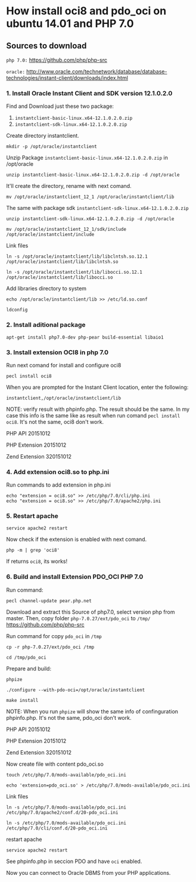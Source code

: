 # How install oci8 and pdo_oci on ubuntu 14.01 and PHP 7.0
## Sources to download
`php 7.0:` https://github.com/php/php-src

`oracle:` http://www.oracle.com/technetwork/database/database-technologies/instant-client/downloads/index.html
### 1. Install Oracle Instant Client and SDK version 12.1.0.2.0

Find and Download just these two package: 
1. `instantclient-basic-linux.x64-12.1.0.2.0.zip`
2. `instantclient-sdk-linux.x64-12.1.0.2.0.zip`

Create directory instantclient.

```
mkdir -p /opt/oracle/instantclient
``` 

Unzip Package `instantclient-basic-linux.x64-12.1.0.2.0.zip` in /opt/oracle

```
unzip instantclient-basic-linux.x64-12.1.0.2.0.zip -d /opt/oracle
```
It'll create the directory, rename with next comand.

```
mv /opt/oracle/instantclient_12_1 /opt/oracle/instantclient/lib
```

The same with package sdk `instantclient-sdk-linux.x64-12.1.0.2.0.zip`

``` 
unzip instantclient-sdk-linux.x64-12.1.0.2.0.zip -d /opt/oracle

mv /opt/oracle/instantclient_12_1/sdk/include /opt/oracle/instantclient/include
```
Link files
```
ln -s /opt/oracle/instantclient/lib/libclntsh.so.12.1 /opt/oracle/instantclient/lib/libclntsh.so

ln -s /opt/oracle/instantclient/lib/libocci.so.12.1 /opt/oracle/instantclient/lib/libocci.so
```
Add libraries directory to system
```
echo /opt/oracle/instantclient/lib >> /etc/ld.so.conf

ldconfig
```
### 2. Install aditional package
```
apt-get install php7.0-dev php-pear build-essential libaio1
```
### 3. Install extension OCI8 in php 7.0

Run next comand for install and configure oci8
```
pecl install oci8
```
When you are prompted for the Instant Client location, enter the following:

```
instantclient,/opt/oracle/instantclient/lib
```
NOTE: 
verify result with phpinfo.php. The result should be the same.
In my case this info is the same like as result when run comand `pecl install oci8`. It's not the same, oci8 don't work.

PHP API	20151012

PHP Extension	20151012

Zend Extension	320151012


### 4. Add extension oci8.so to php.ini

Run commands to add extension in php.ini

```
echo "extension = oci8.so" >> /etc/php/7.0/cli/php.ini
echo "extension = oci8.so" >> /etc/php/7.0/apache2/php.ini
```

### 5. Restart apache

```
service apache2 restart
```
Now check if the extension is enabled with next comand.
```
php -m | grep 'oci8'
```

If returns `oci8`, its works!

### 6. Build and install Extension PDO_OCI PHP 7.0
Run command:
```
pecl channel-update pear.php.net
```
Download and extract this Source of php7.0, select version php from master. Then, copy folder `php-7.0.27/ext/pdo_oci` to `/tmp/`   
https://github.com/php/php-src

Run command for copy `pdo_oci` in `/tmp`

```
cp -r php-7.0.27/ext/pdo_oci /tmp

cd /tmp/pdo_oci
```
Prepare and build:
```
phpize

./configure --with-pdo-oci=/opt/oracle/instantclient

make install
```

NOTE: When you run `phpize` will show the same info of confinguration phpinfo.php. It's not the same, pdo_oci don't work.

PHP API	20151012

PHP Extension	20151012

Zend Extension	320151012



Now create file with content pdo_oci.so
```
touch /etc/php/7.0/mods-available/pdo_oci.ini

echo 'extension=pdo_oci.so' > /etc/php/7.0/mods-available/pdo_oci.ini
```
Link files
```
ln -s /etc/php/7.0/mods-available/pdo_oci.ini /etc/php/7.0/apache2/conf.d/20-pdo_oci.ini

ln -s /etc/php/7.0/mods-available/pdo_oci.ini /etc/php/7.0/cli/conf.d/20-pdo_oci.ini

```

restart apache

```
service apache2 restart
```

See phpinfo.php in seccion PDO and have `oci` enabled.





Now you can connect to Oracle DBMS from your PHP applications.
